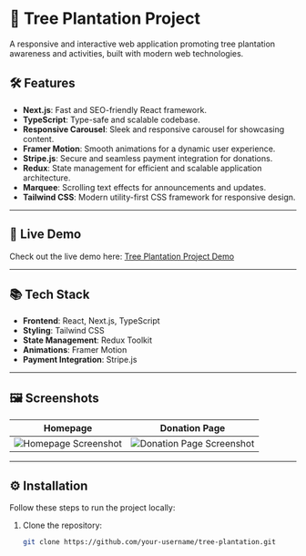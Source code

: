 # 🌳 Tree Plantation Project

A responsive and interactive web application promoting tree plantation awareness and activities, built with modern web technologies.

## 🛠️ Features

- **Next.js**: Fast and SEO-friendly React framework.
- **TypeScript**: Type-safe and scalable codebase.
- **Responsive Carousel**: Sleek and responsive carousel for showcasing content.
- **Framer Motion**: Smooth animations for a dynamic user experience.
- **Stripe.js**: Secure and seamless payment integration for donations.
- **Redux**: State management for efficient and scalable application architecture.
- **Marquee**: Scrolling text effects for announcements and updates.
- **Tailwind CSS**: Modern utility-first CSS framework for responsive design.

---

## 🚀 Live Demo

Check out the live demo here: [Tree Plantation Project Demo](#)

---

## 📚 Tech Stack

- **Frontend**: React, Next.js, TypeScript
- **Styling**: Tailwind CSS
- **State Management**: Redux Toolkit
- **Animations**: Framer Motion
- **Payment Integration**: Stripe.js

---

## 🖼️ Screenshots

| Homepage                  | Donation Page                  |
| ------------------------- | ------------------------------ |
| ![Homepage Screenshot](#) | ![Donation Page Screenshot](#) |

---

## ⚙️ Installation

Follow these steps to run the project locally:

1. Clone the repository:
   ```bash
   git clone https://github.com/your-username/tree-plantation.git
   ```
